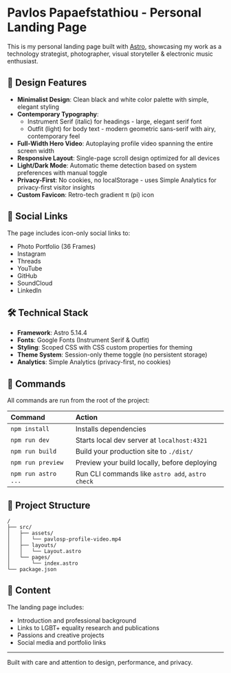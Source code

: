 # Pavlos Papaefstathiou - Personal Landing Page

This is my personal landing page built with [Astro](https://astro.build), showcasing my work as a technology strategist, photographer, visual storyteller & electronic music enthusiast.

## 🎨 Design Features

- **Minimalist Design**: Clean black and white color palette with simple, elegant styling
- **Contemporary Typography**: 
  - Instrument Serif (italic) for headings - large, elegant serif font
  - Outfit (light) for body text - modern geometric sans-serif with airy, contemporary feel
- **Full-Width Hero Video**: Autoplaying profile video spanning the entire screen width
- **Responsive Layout**: Single-page scroll design optimized for all devices
- **Light/Dark Mode**: Automatic theme detection based on system preferences with manual toggle
- **Privacy-First**: No cookies, no localStorage - uses Simple Analytics for privacy-first visitor insights
- **Custom Favicon**: Retro-tech gradient π (pi) icon

## 🔗 Social Links

The page includes icon-only social links to:
- Photo Portfolio (36 Frames)
- Instagram
- Threads
- YouTube
- GitHub
- SoundCloud
- LinkedIn

## 🛠 Technical Stack

- **Framework**: Astro 5.14.4
- **Fonts**: Google Fonts (Instrument Serif & Outfit)
- **Styling**: Scoped CSS with CSS custom properties for theming
- **Theme System**: Session-only theme toggle (no persistent storage)
- **Analytics**: Simple Analytics (privacy-first, no cookies)

## 🚀 Commands

All commands are run from the root of the project:

| Command                   | Action                                           |
| :------------------------ | :----------------------------------------------- |
| `npm install`             | Installs dependencies                            |
| `npm run dev`             | Starts local dev server at `localhost:4321`      |
| `npm run build`           | Build your production site to `./dist/`          |
| `npm run preview`         | Preview your build locally, before deploying     |
| `npm run astro ...`       | Run CLI commands like `astro add`, `astro check` |

## 📁 Project Structure

```text
/
├── src/
│   ├── assets/
│   │   └── pavlosp-profile-video.mp4
│   ├── layouts/
│   │   └── Layout.astro
│   └── pages/
│       └── index.astro
└── package.json
```

## 📝 Content

The landing page includes:
- Introduction and professional background
- Links to LGBT+ equality research and publications
- Passions and creative projects
- Social media and portfolio links

---

Built with care and attention to design, performance, and privacy.
